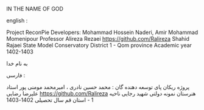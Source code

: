 IN THE NAME OF GOD

english :

Project ReconPie
Developers:
Mohammad Hossein Naderi, Amir Mohammad Momenipour
Professor Alireza Rezaei https://github.com/Ralireza
Shahid Rajaei State Model Conservatory
District 1 - Qom province
Academic year 1402-1403

به نام خدا 

فارسی : 

پروژه ریکان پای
توسعه دهنده گان :
محمد حسین نادری ، امیرمحمد مومنی پور
استاد علیرضا رضایی https://github.com/Ralireza
هنرستان نمونه دولتی شهید رجایی
ناحیه 1 - استان قم
سال تحصیلی 1402-1403
